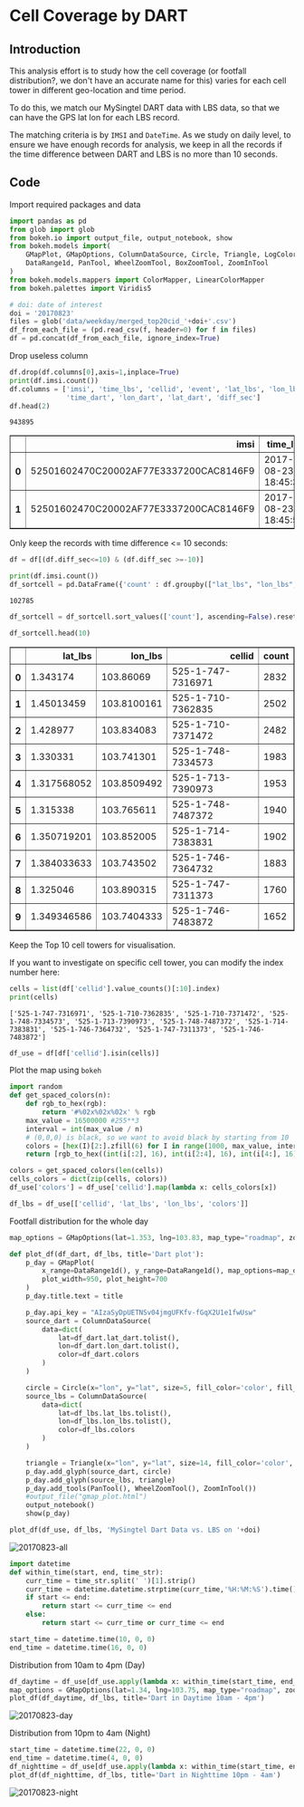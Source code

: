 
# Cell Coverage by DART

## Introduction
This analysis effort is to study how the cell coverage (or footfall distribution?, we don't have an accurate name for this) varies for each cell tower in different geo-location and time period.

To do this, we match our MySingtel DART data with LBS data, so that we can have the GPS lat lon for each LBS record.

The matching criteria is by `IMSI` and `DateTime`. As we study on daily level, to ensure we have enough records for analysis, we keep in all the records if the time difference between DART and LBS is no more than 10 seconds.

## Code

Import required packages and data

```python
import pandas as pd
from glob import glob
from bokeh.io import output_file, output_notebook, show
from bokeh.models import(
    GMapPlot, GMapOptions, ColumnDataSource, Circle, Triangle, LogColorMapper, BasicTicker, ColorBar,
    DataRange1d, PanTool, WheelZoomTool, BoxZoomTool, ZoomInTool
)
from bokeh.models.mappers import ColorMapper, LinearColorMapper
from bokeh.palettes import Viridis5

# doi: date of interest
doi = '20170823'
files = glob('data/weekday/merged_top20cid_'+doi+'.csv')
df_from_each_file = (pd.read_csv(f, header=0) for f in files)
df = pd.concat(df_from_each_file, ignore_index=True)
```

Drop useless column

```python
df.drop(df.columns[0],axis=1,inplace=True)
print(df.imsi.count())
df.columns = ['imsi', 'time_lbs', 'cellid', 'event', 'lat_lbs', 'lon_lbs',
              'time_dart', 'lon_dart', 'lat_dart', 'diff_sec']
df.head(2)
```

    943895


<div>
<table border="1" class="dataframe">
  <thead>
    <tr style="text-align: right;">
      <th></th>
      <th>imsi</th>
      <th>time_lbs</th>
      <th>cellid</th>
      <th>event</th>
      <th>lat_lbs</th>
      <th>lon_lbs</th>
      <th>time_dart</th>
      <th>lon_dart</th>
      <th>lat_dart</th>
      <th>diff_sec</th>
    </tr>
  </thead>
  <tbody>
    <tr>
      <th>0</th>
      <td>52501602470C20002AF77E3337200CAC8146F9</td>
      <td>2017-08-23 18:45:34</td>
      <td>525-1-746-7369675</td>
      <td>200</td>
      <td>1.440519762</td>
      <td>103.8032032</td>
      <td>2017-08-23 18:47:20</td>
      <td>103.800926</td>
      <td>1.440365</td>
      <td>106</td>
    </tr>
    <tr>
      <th>1</th>
      <td>52501602470C20002AF77E3337200CAC8146F9</td>
      <td>2017-08-23 18:45:53</td>
      <td>525-1-746-7369675</td>
      <td>200</td>
      <td>1.440519762</td>
      <td>103.8032032</td>
      <td>2017-08-23 18:47:20</td>
      <td>103.800926</td>
      <td>1.440365</td>
      <td>87</td>
    </tr>
  </tbody>
</table>
</div>


Only keep the records with time difference <= 10 seconds:

```python
df = df[(df.diff_sec<=10) & (df.diff_sec >=-10)]
```


```python
print(df.imsi.count())
df_sortcell = pd.DataFrame({'count' : df.groupby(["lat_lbs", "lon_lbs", "cellid"]).size()}).reset_index()
```

    102785



```python
df_sortcell = df_sortcell.sort_values(['count'], ascending=False).reset_index(drop=True)
```


```python
df_sortcell.head(10)
```




<div>
<table border="1" class="dataframe">
  <thead>
    <tr style="text-align: right;">
      <th></th>
      <th>lat_lbs</th>
      <th>lon_lbs</th>
      <th>cellid</th>
      <th>count</th>
    </tr>
  </thead>
  <tbody>
    <tr>
      <th>0</th>
      <td>1.343174</td>
      <td>103.86069</td>
      <td>525-1-747-7316971</td>
      <td>2832</td>
    </tr>
    <tr>
      <th>1</th>
      <td>1.45013459</td>
      <td>103.8100161</td>
      <td>525-1-710-7362835</td>
      <td>2502</td>
    </tr>
    <tr>
      <th>2</th>
      <td>1.428977</td>
      <td>103.834083</td>
      <td>525-1-710-7371472</td>
      <td>2482</td>
    </tr>
    <tr>
      <th>3</th>
      <td>1.330331</td>
      <td>103.741301</td>
      <td>525-1-748-7334573</td>
      <td>1983</td>
    </tr>
    <tr>
      <th>4</th>
      <td>1.317568052</td>
      <td>103.8509492</td>
      <td>525-1-713-7390973</td>
      <td>1953</td>
    </tr>
    <tr>
      <th>5</th>
      <td>1.315338</td>
      <td>103.765611</td>
      <td>525-1-748-7487372</td>
      <td>1940</td>
    </tr>
    <tr>
      <th>6</th>
      <td>1.350719201</td>
      <td>103.852005</td>
      <td>525-1-714-7383831</td>
      <td>1902</td>
    </tr>
    <tr>
      <th>7</th>
      <td>1.384033633</td>
      <td>103.743502</td>
      <td>525-1-746-7364732</td>
      <td>1883</td>
    </tr>
    <tr>
      <th>8</th>
      <td>1.325046</td>
      <td>103.890315</td>
      <td>525-1-747-7311373</td>
      <td>1760</td>
    </tr>
    <tr>
      <th>9</th>
      <td>1.349346586</td>
      <td>103.7404333</td>
      <td>525-1-746-7483872</td>
      <td>1652</td>
    </tr>
  </tbody>
</table>
</div>

Keep the Top 10 cell towers for visualisation.

If you want to investigate on specific cell tower, you can modify the index number here:

```python
cells = list(df['cellid'].value_counts()[:10].index)
print(cells)
```

    ['525-1-747-7316971', '525-1-710-7362835', '525-1-710-7371472', '525-1-748-7334573', '525-1-713-7390973', '525-1-748-7487372', '525-1-714-7383831', '525-1-746-7364732', '525-1-747-7311373', '525-1-746-7483872']


```python
df_use = df[df['cellid'].isin(cells)]
```

Plot the map using `bokeh`

```python
import random
def get_spaced_colors(n):
    def rgb_to_hex(rgb):
        return '#%02x%02x%02x' % rgb
    max_value = 16500000 #255**3
    interval = int(max_value / n)
    # (0,0,0) is black, so we want to avoid black by starting from 10
    colors = [hex(I)[2:].zfill(6) for I in range(1000, max_value, interval)]
    return [rgb_to_hex((int(i[:2], 16), int(i[2:4], 16), int(i[4:], 16))) for i in colors]

colors = get_spaced_colors(len(cells))
cells_colors = dict(zip(cells, colors))
df_use['colors'] = df_use['cellid'].map(lambda x: cells_colors[x])
```

```python
df_lbs = df_use[['cellid', 'lat_lbs', 'lon_lbs', 'colors']]
```

Footfall distribution for the whole day 

```python
map_options = GMapOptions(lat=1.353, lng=103.83, map_type="roadmap", zoom=12)

def plot_df(df_dart, df_lbs, title='Dart plot'):
    p_day = GMapPlot(
        x_range=DataRange1d(), y_range=DataRange1d(), map_options=map_options,
        plot_width=950, plot_height=700
    )
    p_day.title.text = title

    p_day.api_key = "AIzaSyDpUETNSv04jmgUFKfv-fGqX2U1e1fwUsw"
    source_dart = ColumnDataSource(
        data=dict(
            lat=df_dart.lat_dart.tolist(),
            lon=df_dart.lon_dart.tolist(),
            color=df_dart.colors
        )
    )

    circle = Circle(x="lon", y="lat", size=5, fill_color='color', fill_alpha=0.3, line_color=None)
    source_lbs = ColumnDataSource(
        data=dict(
            lat=df_lbs.lat_lbs.tolist(),
            lon=df_lbs.lon_lbs.tolist(),
            color=df_lbs.colors
        )
    )

    triangle = Triangle(x="lon", y="lat", size=14, fill_color='color', fill_alpha=0.8, line_color='black')
    p_day.add_glyph(source_dart, circle)
    p_day.add_glyph(source_lbs, triangle)
    p_day.add_tools(PanTool(), WheelZoomTool(), ZoomInTool())
    #output_file("gmap_plot.html")
    output_notebook()
    show(p_day)

plot_df(df_use, df_lbs, 'MySingtel Dart Data vs. LBS on '+doi)

```
![20170823-all](pics/20170823_all.png?raw=true)

```python
import datetime
def within_time(start, end, time_str):
    curr_time = time_str.split(' ')[1].strip()
    curr_time = datetime.datetime.strptime(curr_time,'%H:%M:%S').time()
    if start <= end:
        return start <= curr_time <= end
    else:
        return start <= curr_time or curr_time <= end

start_time = datetime.time(10, 0, 0)
end_time = datetime.time(16, 0, 0)
```
Distribution from 10am to 4pm (Day)

```python
df_daytime = df_use[df_use.apply(lambda x: within_time(start_time, end_time, x['time_dart']), axis=1)]
map_options = GMapOptions(lat=1.34, lng=103.75, map_type="roadmap", zoom=14)
plot_df(df_daytime, df_lbs, title='Dart in Daytime 10am - 4pm')
```
![20170823-day](pics/20170823_day.png?raw=true)

Distribution from 10pm to 4am (Night)

```python
start_time = datetime.time(22, 0, 0)
end_time = datetime.time(4, 0, 0)
df_nighttime = df_use[df_use.apply(lambda x: within_time(start_time, end_time, x['time_dart']), axis=1)]
plot_df(df_nighttime, df_lbs, title='Dart in Nighttime 10pm - 4am')
```
![20170823-night](pics/20170823_night.png?raw=true)


